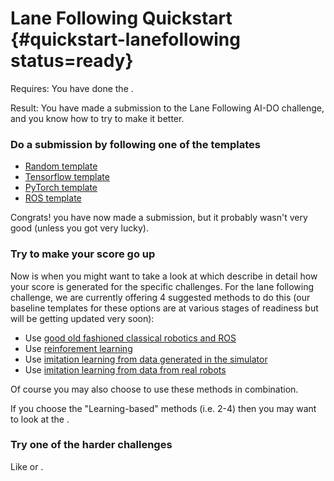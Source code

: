 # Lane Following Quickstart {#quickstart-lanefollowing status=ready}

<div class='requirements' markdown='1'>

Requires: You have done the [](#quickstart-preliminaries).

Result: You have made a submission to the Lane Following AI-DO challenge, and you know how to try to make it better.

</div>


### Do a submission by following one of the templates

* [Random template](#challenge-aido1_lf1-template-random)
* [Tensorflow template](#tensorflow-template) 
* [PyTorch template](#pytorch-template) 
* [ROS template](#ros-template) 

Congrats! you have now made a submission, but it probably wasn't very good (unless you got very lucky).

### Try to make your score go up

Now is when you might want to take a look at [](#part:aido-rules) which describe in detail how your score is generated for the specific challenges. For the lane following challenge,  we are currently offering 4 suggested methods to do this (our baseline templates for these options are at various stages of readiness but will be getting updated very soon):


* Use [good old fashioned classical robotics and ROS](#embodied_classic)
* Use [reinforement learning](#embodied_rl)
* Use [imitation learning from data generated in the simulator](#embodied_il_sim)
* Use [imitation learning from data from real robots](#embodied_il_logs)
  
Of course you may also choose to use these methods in combination. 

If you choose  the "Learning-based" methods (i.e. 2-4) then you may want to look at the [](#ml-primer).

### Try one of the harder challenges 

Like [](#lf_v) or [](#lf_v_i).
